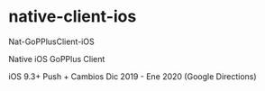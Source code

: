 # native-client-ios

Nat-GoPPlusClient-iOS

Native iOS GoPPlus Client

iOS 9.3+ Push + Cambios Dic 2019 - Ene 2020 (Google Directions)
